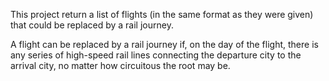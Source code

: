 This project return a list of flights (in the same format as they were given) that could be replaced by a rail journey.

A flight can be replaced by a rail journey if, on the day of the flight, there is any series of high-speed rail lines 
connecting the departure city to the arrival city, no matter how circuitous the root may be.
